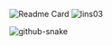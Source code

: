 ![Readme Card](https://github-readme-stats-one-bice.vercel.app/api?username=lings03&show_icons=true&count_private=true)  ![lins03](https://count.getloli.com/get/@lings03)

<picture>
  <source media="(prefers-color-scheme: dark)" srcset="github-snake-dark.svg" />
  <source media="(prefers-color-scheme: light)" srcset="github-snake.svg" />
  <img alt="github-snake" src="github-snake.svg" />
</picture>
